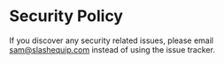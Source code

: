 # Security Policy

If you discover any security related issues, please email sam@slashequip.com instead of using the issue tracker.
